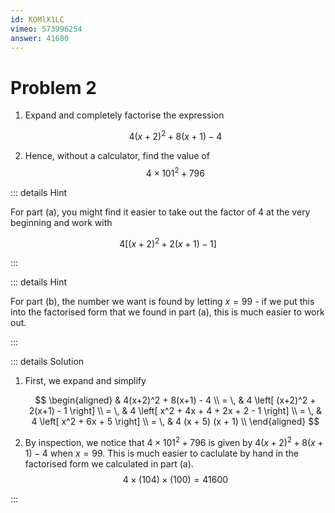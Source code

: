 ```yaml
---
id: KOMlX1LC
vimeo: 573996254
answer: 41600
---
```


# Problem 2

1.  Expand and completely factorise the expression

    $$
    4(x+2)^2 + 8(x+1) - 4
    $$

1.  Hence, without a calculator, find the value of
    $$
    4 \times 101^2 + 796
    $$

<AnswerInput :answer="$frontmatter.answer" />

::: details Hint

For part (a), you might find it easier to take out the factor of $4$ at the very
beginning and work with

$$
4 \left[ (x+2)^2 + 2(x+1) - 1 \right]
$$

:::

::: details Hint

For part (b), the number we want is found by letting $x = 99$ - if we put this
into the factorised form that we found in part (a), this is much easier to work
out.

:::

::: details Solution

1. First, we expand and simplify

   $$
   \begin{aligned}
   & 4(x+2)^2 + 8(x+1) - 4 \\
   = \, & 4 \left[ (x+2)^2 + 2(x+1) - 1 \right] \\
   = \, & 4 \left[ x^2 + 4x + 4 + 2x + 2 - 1 \right] \\
   = \, & 4 \left[ x^2 + 6x + 5 \right] \\
   = \, & 4 (x + 5) (x + 1) \\
   \end{aligned}
   $$

1. By inspection, we notice that $4 \times 101^2 + 796$ is given by
   $4(x+2)^2 + 8(x+1) - 4$ when $x = 99$. This is much easier to caclulate by
   hand in the factorised form we calculated in part (a).
   $$
   4 \times (104) \times (100) = 41600
   $$

:::
